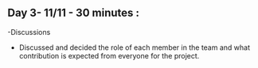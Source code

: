## Day 3- 11/11 - 30 minutes :

-Discussions
- Discussed and decided the role of each member in the team and what contribution is expected from everyone for the project.
